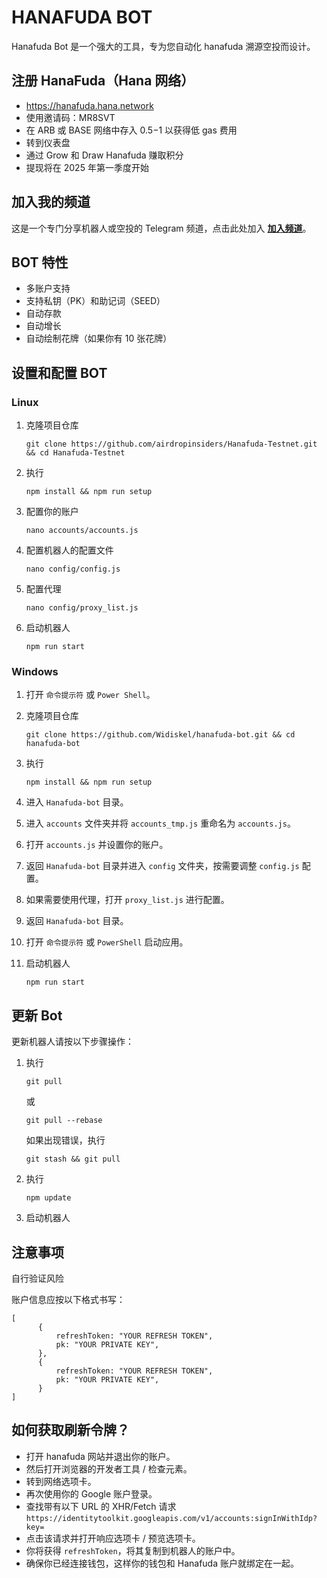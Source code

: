 # HANAFUDA BOT
Hanafuda Bot 是一个强大的工具，专为您自动化 hanafuda 溯源空投而设计。

## 注册 HanaFuda（Hana 网络）

- https://hanafuda.hana.network
- 使用邀请码：MR8SVT
- 在 ARB 或 BASE 网络中存入 $0.5-$1 以获得低 gas 费用
- 转到仪表盘
- 通过 Grow 和 Draw Hanafuda 赚取积分
- 提现将在 2025 年第一季度开始

## 加入我的频道
这是一个专门分享机器人或空投的 Telegram 频道，点击此处加入
[**加入频道**](https://t.me/ksqxszq)。

## BOT 特性
- 多账户支持
- 支持私钥（PK）和助记词（SEED）
- 自动存款
- 自动增长
- 自动绘制花牌（如果你有 10 张花牌）

## 设置和配置 BOT


### Linux
1. 克隆项目仓库
   ```
   git clone https://github.com/airdropinsiders/Hanafuda-Testnet.git && cd Hanafuda-Testnet
   ```
2. 执行

   ```
   npm install && npm run setup
   ```
3. 配置你的账户

   ```
   nano accounts/accounts.js
   ```
4. 配置机器人的配置文件

   ```
   nano config/config.js
   ```
5. 配置代理

   ```
   nano config/proxy_list.js
   ```
6. 启动机器人

   ```
   npm run start
   ```
   

### Windows
1. 打开 `命令提示符` 或 `Power Shell`。
2. 克隆项目仓库

   ```
   git clone https://github.com/Widiskel/hanafuda-bot.git && cd hanafuda-bot
   ```
3. 执行 

   ```
   npm install && npm run setup
   ```
5. 进入 `Hanafuda-bot` 目录。
6. 进入 `accounts` 文件夹并将 `accounts_tmp.js` 重命名为 `accounts.js`。
7. 打开 `accounts.js` 并设置你的账户。
8. 返回 `Hanafuda-bot` 目录并进入 `config` 文件夹，按需要调整 `config.js` 配置。
9. 如果需要使用代理，打开 `proxy_list.js` 进行配置。
10. 返回 `Hanafuda-bot` 目录。
11. 打开 `命令提示符` 或 `PowerShell` 启动应用。
12. 启动机器人
    ```
    npm run start
    ```

## 更新 Bot

更新机器人请按以下步骤操作：
1. 执行
   ```
   git pull
   ```
   或
   ```
   git pull --rebase
   ```
   如果出现错误，执行

   ```
   git stash && git pull
   ```
2. 执行

   ```
   npm update
   ```
3. 启动机器人

## 注意事项
自行验证风险

账户信息应按以下格式书写：

```
[
      {
          refreshToken: "YOUR REFRESH TOKEN",
          pk: "YOUR PRIVATE KEY",
      },
      {
          refreshToken: "YOUR REFRESH TOKEN",
          pk: "YOUR PRIVATE KEY",
      }
]
```

## 如何获取刷新令牌？
- 打开 hanafuda 网站并退出你的账户。
- 然后打开浏览器的开发者工具 / 检查元素。
- 转到网络选项卡。
- 再次使用你的 Google 账户登录。
- 查找带有以下 URL 的 XHR/Fetch 请求 `https://identitytoolkit.googleapis.com/v1/accounts:signInWithIdp?key=`
- 点击该请求并打开响应选项卡 / 预览选项卡。
- 你将获得 `refreshToken`，将其复制到机器人的账户中。
- 确保你已经连接钱包，这样你的钱包和 Hanafuda 账户就绑定在一起。

